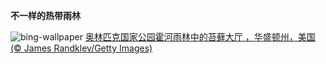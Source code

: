 
**不一样的热带雨林**

![bing-wallpaper](https://www.bing.com/th?id=OHR.HallofMosses_ZH-CN1565129809_1920x1080.jpg)
[奥林匹克国家公园霍河雨林中的苔藓大厅 ，华盛顿州，美国 (© James Randklev/Getty Images)](https://www.bing.com/search?q=%E9%9C%8D%E6%B2%B3%E9%9B%A8%E6%9E%97+%E5%A5%A5%E6%9E%97%E5%8C%B9%E5%85%8B%E5%9B%BD%E5%AE%B6%E5%85%AC%E5%9B%AD&amp;form=hpcapt&amp;mkt=zh-cn)
  